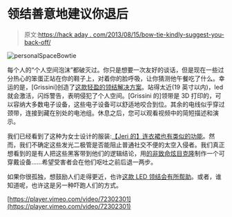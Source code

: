 # 领结善意地建议你退后

> 原文:[https://hack aday . com/2013/08/15/bow-tie-kindly-suggest-you-back-off/](https://hackaday.com/2013/08/15/bow-tie-kindly-suggests-that-you-back-off/)

![personalSpaceBowtie](../Images/b0a75a812c6ff375dc299f426578469a.png)

每个人的“个人空间泡沫”都破灭过。你只是想要一次友好的谈话，但是现在一些过分热心的笨蛋正站在你的鞋子上，对着你的脸呼吸，让你猜测他午餐吃了什么。幸运的是，[Grissini]创造了[这款轻盈的领结解决方案](http://www.instructables.com/id/Personal-Space-Defender/)。站得太近(19 英寸以内)，led 就会激活，闪烁警告，表明侵犯了个人空间。[Grissini 的]领带是 3D 打印的，可以容纳大多数电子设备，这些电子设备可以舒适地咬合到位。其余的电线似乎穿过颈带，连接到藏在别处的电池组。休息之后，您可以观看视频中的简短描述和演示。

我们已经看到了这种为女士设计的服装:[【Jeri 的】连衣裙也有类似的功能](http://hackaday.com/2011/06/01/jeris-dress-lights-up-when-someone-invades-her-personal-space-step-back-nerds/)。然而，我们不确定这些发光二极管是否能阻止普通社交不便的太空入侵者。我们真正想看到的是有人把这些黑客带到他们的逻辑结论，用[的非致命炫目克隆](http://hackaday.com/2009/09/28/open-source-weapon-makes-you-puke/)制作一个可穿戴设备……希望受害者会在他们呕吐之前后退一两步。

如果你很孤独，想鼓励人们走得更近，也许[这款 LED 领结会有所帮助](http://hackaday.com/2013/07/04/is-an-led-bow-tie-ironic-or-awesome)。或者，谁知道呢，也许这是另一种吓跑人们的方式。

[https://player.vimeo.com/video/72302301](https://player.vimeo.com/video/72302301)